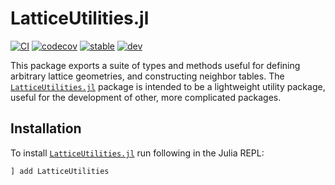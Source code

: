 # LatticeUtilities.jl

[![CI](https://github.com/cohensbw/LatticeUtilities.jl/actions/workflows/CI.yml/badge.svg)](https://github.com/cohensbw/LatticeUtilities.jl/actions/workflows/CI.yml)
[![codecov](https://codecov.io/gh/JuliaParallel/DistributedArrays.jl/branch/master/graph/badge.svg)](https://codecov.io/gh/cohensbw/LatticeUtilities.jl)
[![stable](https://img.shields.io/badge/docs-stable-blue.svg)](https://cohensbw.github.io/LatticeUtilities.jl/stable/)
[![dev](https://img.shields.io/badge/docs-dev-blue.svg)](https://cohensbw.github.io/LatticeUtilities.jl/dev/)

This package exports a suite of types and methods useful for defining arbitrary lattice geometries,
and constructing neighbor tables.
The [`LatticeUtilities.jl`](https://github.com/cohensbw/LatticeUtilities.jl) package is intended
to be a lightweight utility package, useful for the development of other, more complicated packages.

## Installation
To install [`LatticeUtilities.jl`](https://github.com/cohensbw/LatticeUtilities.jl) run following in the Julia REPL:

```julia
] add LatticeUtilities
```